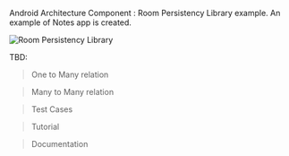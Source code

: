 Android Architecture Component : Room Persistency Library example. An example of Notes app is created.

![Room Persistency Library](https://www.androidhive.info/wp-content/uploads/2018/06/android-architecture-components-room-database.png)

TBD:

> One to Many relation

> Many to Many relation

> Test Cases

> Tutorial

> Documentation